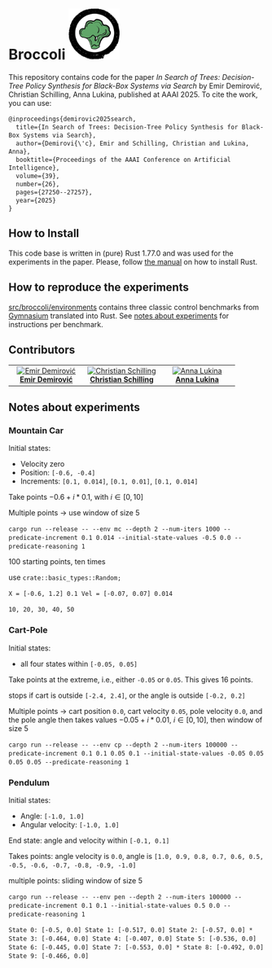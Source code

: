 # Broccoli <td align="center" valign="top" width="33.33%"><img src="https://github.com/SUMI-lab/Broccoli/blob/main/sumi-broccoli-green-white.png?raw=true" width="100px;"/></td>

This repository contains code for the paper _In Search of Trees: Decision-Tree Policy Synthesis for Black-Box Systems via Search_ by Emir Demirović, Christian Schilling, Anna Lukina, published at AAAI 2025. To cite the work, you can use:
```
@inproceedings{demirovic2025search,
  title={In Search of Trees: Decision-Tree Policy Synthesis for Black-Box Systems via Search},
  author={Demirovi{\'c}, Emir and Schilling, Christian and Lukina, Anna},
  booktitle={Proceedings of the AAAI Conference on Artificial Intelligence},
  volume={39},
  number={26},
  pages={27250--27257},
  year={2025}
}
```

## How to Install

This code base is written in (pure) Rust 1.77.0 and was used for the experiments in the paper.
Please, follow [the manual](https://doc.rust-lang.org/book/ch01-01-installation.html) on how to install Rust.

## How to reproduce the experiments

[src/broccoli/environments](https://github.com/SUMI-lab/Broccoli-dev/tree/main/src/broccoli/environments) contains three classic control benchmarks from [Gymnasium](https://gymnasium.farama.org/environments/classic_control/) translated into Rust. See [notes about experiments](#notes-about-experiments) for instructions per benchmark.

## Contributors

<table>
  <tbody>
    <tr>
      <td align="center" valign="top" width="33.33%"><a href="https://github.com/emirde"><img src="https://avatars.githubusercontent.com/u/18117380?v=4?s=100" width="100px;" alt="Emir Demirović"/><br /><b>Emir Demirović</b></a></td>
      <td align="center" valign="top" width="33.33%"><a href="https://github.com/schillic"><img src="https://avatars.githubusercontent.com/u/9656686?v=4?s=100" width="100px;" alt="Christian Schilling"/><br /><b>Christian Schilling</b></a></td>
      <td align="center" valign="top" width="33.33%"><a href="https://github.com/AnnaLukina"><img src="https://avatars.githubusercontent.com/u/17516017?v=4?s=100" width="100px;" alt="Anna Lukina"/><br /><b>Anna Lukina</b></a></td>
    </tr>
  </tbody>
</table>

## Notes about experiments

### Mountain Car

Initial states:
+ Velocity zero
+ Position: `[-0.6, -0.4]`
+ Increments: `[0.1, 0.014]`, `[0.1, 0.01]`, `[0.1, 0.014]`

Take points $-0.6 + i * 0.1$, with $i \in [0, 10]$

Multiple points -> use window of size 5

`cargo run --release -- --env mc --depth 2 --num-iters 1000 --predicate-increment 0.1 0.014 --initial-state-values -0.5 0.0 --predicate-reasoning 1`

100 starting points, ten times

use `crate::basic_types::Random;`


`X = [-0.6, 1.2] 0.1
Vel = [-0.07, 0.07] 0.014`

`10, 20, 30, 40, 50`

### Cart-Pole

Initial states:
+ all four states within `[-0.05, 0.05]`

Take points at the extreme, i.e., either `-0.05` or `0.05`. This gives 16 points.

stops if cart is outside `[-2.4, 2.4]`, or the angle is outside `[-0.2, 0.2]`

Multiple points -> cart position `0.0`, cart velocity `0.05`, pole velocity `0.0`, and the pole angle then takes values $-0.05 + i * 0.01$, $i \in [0, 10]$, then window of size 5

`cargo run --release -- --env cp --depth 2 --num-iters 100000 --predicate-increment 0.1 0.1 0.05 0.1 --initial-state-values -0.05 0.05 0.05 0.05 --predicate-reasoning 1`

### Pendulum

Initial states:
+ Angle: `[-1.0, 1.0]`
+ Angular velocity: `[-1.0, 1.0]`

End state: angle and velocity within `[-0.1, 0.1]`

Takes points: angle velocity is `0.0`, angle is `[1.0, 0.9, 0.8, 0.7, 0.6, 0.5, -0.5, -0.6, -0.7, -0.8, -0.9, -1.0]`

multiple points: sliding window of size 5

`cargo run --release -- --env pen --depth 2 --num-iters 100000 --predicate-increment 0.1 0.1 --initial-state-values 0.5 0.0 --predicate-reasoning 1`


`State 0: [-0.5, 0.0]
State 1: [-0.517, 0.0]
State 2: [-0.57, 0.0] *
State 3: [-0.464, 0.0]
State 4: [-0.407, 0.0]
State 5: [-0.536, 0.0]
State 6: [-0.445, 0.0]
State 7: [-0.553, 0.0] *
State 8: [-0.492, 0.0]
State 9: [-0.466, 0.0]`
